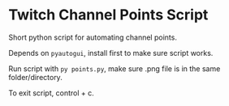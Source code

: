 # Twitch Channel Points Script

Short python script for automating channel points.

Depends on `pyautogui`, install first to make sure script works.

Run script with `py points.py`, make sure .png file is in the same folder/directory.

To exit script, control + c.